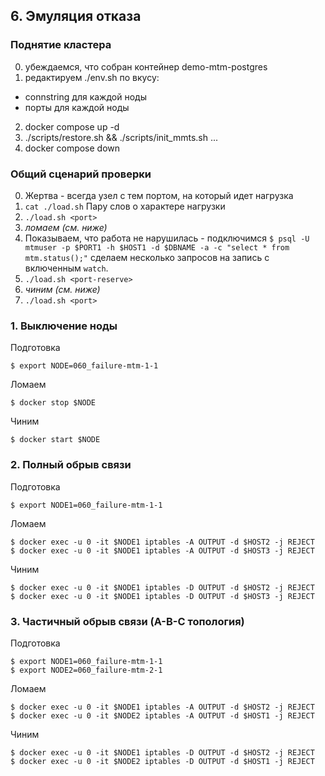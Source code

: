 ## 6. Эмуляция отказа

### Поднятие кластера

0. убеждаемся, что собран контейнер demo-mtm-postgres
1. редактируем ./env.sh по вкусу:
  - connstring для каждой ноды
  - порты для каждой ноды
2. docker compose up -d
3. ./scripts/restore.sh && ./scripts/init_mmts.sh
...
4. docker compose down

### Общий сценарий проверки

0. Жертва - всегда узел с тем портом, на который идет нагрузка
1. `cat ./load.sh`
Пару слов о характере нагрузки
2. `./load.sh <port>`
3. *ломаем (см. ниже)*
4. Показываем, что работа не нарушилась - подключимся  `$ psql -U mtmuser -p $PORT1 -h $HOST1 -d $DBNAME -a -c "select * from mtm.status();"`
сделаем несколько запросов на запись с включенным `watch`. 
5. `./load.sh <port-reserve>`  
6. *чиним (см. ниже)*   
7. `./load.sh <port>`  

### 1. Выключение ноды

Подготовка  

    $ export NODE=060_failure-mtm-1-1

Ломаем 

    $ docker stop $NODE

Чиним  
    
    $ docker start $NODE

### 2. Полный обрыв связи

Подготовка    
    
    $ export NODE1=060_failure-mtm-1-1

Ломаем   
    
    $ docker exec -u 0 -it $NODE1 iptables -A OUTPUT -d $HOST2 -j REJECT
    $ docker exec -u 0 -it $NODE1 iptables -A OUTPUT -d $HOST3 -j REJECT

Чиним  
    
    $ docker exec -u 0 -it $NODE1 iptables -D OUTPUT -d $HOST2 -j REJECT
    $ docker exec -u 0 -it $NODE1 iptables -D OUTPUT -d $HOST3 -j REJECT

### 3. Частичный обрыв связи (A-B-C топология)

Подготовка    

    $ export NODE1=060_failure-mtm-1-1
    $ export NODE2=060_failure-mtm-2-1

Ломаем   

    $ docker exec -u 0 -it $NODE1 iptables -A OUTPUT -d $HOST2 -j REJECT
    $ docker exec -u 0 -it $NODE2 iptables -A OUTPUT -d $HOST1 -j REJECT
Чиним  

    $ docker exec -u 0 -it $NODE1 iptables -D OUTPUT -d $HOST2 -j REJECT
    $ docker exec -u 0 -it $NODE2 iptables -D OUTPUT -d $HOST1 -j REJECT

